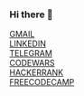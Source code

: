 ### Hi there 👋

[GMAIL](mailto:ea.musaev@gmail.com)<br/>
[LINKEDIN](https://www.linkedin.com/in/lnmsv)<br/>
[TELEGRAM](https://t.me/lieandlow)<br/>
[CODEWARS](https://www.codewars.com/users/lnmsv)<br/>
[HACKERRANK](https://www.hackerrank.com/ea_musaev)<br/>
[FREECODECAMP](https://www.freecodecamp.org/lnmsv)<br/>

<!--
**lnmsv/lnmsv** is a ✨ _special_ ✨ repository because its `README.md` (this file) appears on your GitHub profile.

Here are some ideas to get you started:

- 🔭 I’m currently working on ...
- 🌱 I’m currently learning ...
- 👯 I’m looking to collaborate on ...
- 🤔 I’m looking for help with ...
- 💬 Ask me about ...
- 📫 How to reach me: ...
- 😄 Pronouns: ...
- ⚡ Fun fact: ...
-->
